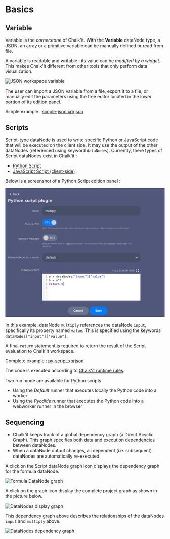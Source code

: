 
# Basics

## Variable

Variable is the *cornerstone* of Chalk'it. With the **Variable** dataNode type, a JSON, an array or a primitive variable can be manually defined or read from file.

A variable is readable and writable : its value can be *modified by a widget*. This makes Chalk'it different from other tools that only perform data visualization.

![JSON workspace variable](img/json-ws-var.png "JSON workspace variable")

The user can import a JSON variable from a file, export it to a file, or manually edit the parameters using the tree editor located in the lower portion of its edition panel.

Simple example :
[simple-json.xprjson](/ds/xprjson/simple-json.xprjson)

## Scripts

Script-type dataNode is used to write specific Python or JavaScript code that will be executed on the client side. It may use the output of the other dataNodes (referenced using keyword `dataNodes`). Currently, there types of Script dataNodes exist in Chalk'it :

- [Python Script](../../ds/ds-reference/#python-script)
- [JavaScript Script (client-side)](../../ds/ds-reference/#javascript-script)

Below is a screenshot of a Python Script edition panel :

![Python Script](img/py-script.png "Python Script")

In this example, dataNode `multiply` references the dataNode `input`, specifically its property named `value`. This is specified using the keywords `dataNodes["input"]["value"]`.

A final `return` statement is required to return the result of the Script evaluation to Chalk'it workspace.

Complete example :
[py-script.xprjson](/ds/xprjson/py-script.xprjson)

The code is executed according to [Chalk'it runtime rules](../../ds/ds-execution-engine/).

Two run mode are available for Python scripts
- Using the *Default* runner that executes locally the Python code into a worker
- Using the *Pyodide* runner that executes the Python code into a webworker runner in the browser

## Sequencing

* Chalk'it keeps track of a global dependency graph (a Direct Acyclic Graph). This graph specifies both data and execution dependencies between dataNodes.
* When a dataNode output changes, all dependent (i.e. subsequent) dataNodes are automatically re-executed.

A click on the Script dataNode graph icon displays the dependency graph for the formula dataNode.

![Formula DataNode graph](img/ds-formula-graph.png "Formula DataNode graph")

A click on the graph icon display the complete project graph as shown in the picture below.

![DataNodes display graph](img/ds-display-graph.png "DataNodes display graph")

This dependency graph above describes the relationships of the dataNodes `input` and `multiply` above.

![DataNodes dependency graph](img/ds-dependency-graph.png "DataNodes dependency graph")
